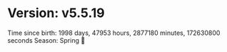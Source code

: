 # Version: v5.5.19
Time since birth: 1998 days, 47953 hours, 2877180 minutes, 172630800 seconds
Season: Spring 🌸

